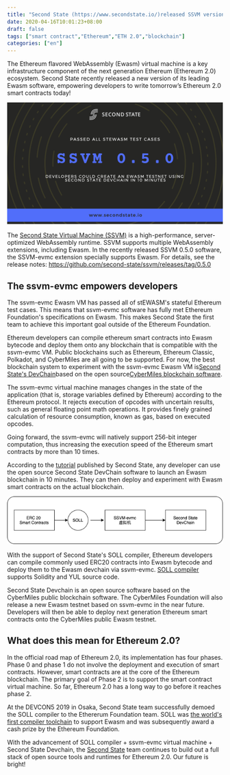 ```yaml
---
title: "Second State (https://www.secondstate.io/)released SSVM version 0.5.0 for the new generation Ethereum virtual machine Ewasm"
date: 2020-04-16T10:01:23+08:00
draft: false
tags: ["smart contract","Ethereum","ETH 2.0","blockchain"]
categories: ["en"]
---
```


The Ethereum flavored WebAssembly (Ewasm) virtual machine is a key infrastructure component of the next generation Ethereum (Ethereum 2.0) ecosystem. Second State recently released a new version of its leading Ewasm software, empowering developers to write tomorrow’s Ethereum 2.0 smart contracts today!

![](/images/20200416-ewasm-smart-contract-ssvm-01.png)

The [Second State Virtual Machine (SSVM)](https://github.com/second-state/SSVM) is a high-performance, server-optimized WebAssembly runtime. SSVM supports multiple WebAssembly extensions, including Ewasm. In the recently released SSVM 0.5.0 software, the SSVM-evmc extension specially supports Ewasm. For details, see the release notes: https://github.com/second-state/ssvm/releases/tag/0.5.0


## The ssvm-evmc empowers developers


The ssvm-evmc Ewasm VM has passed all of stEWASM's stateful Ethereum test cases. This means that ssvm-evmc software has fully met Ethereum Foundation's specifications on Ewasm. This makes Second State the first team to achieve this important goal outside of the Ethereum Foundation.

Ethereum developers can compile ethereum smart contracts into Ewasm bytecode and deploy them onto any blockchain that is compatible with the ssvm-evmc VM. Public blockchains such as Ethereum, Ethereum Classic, Polkadot, and CyberMiles are all going to be supported. For now, the best blockchain system to experiment with the ssvm-evmc Ewasm VM is[Second State's DevChain](https://github.com/second-state/devchain)based on the open source[CyberMiles blockchain software](https://github.com/CyberMiles/travis).

The ssvm-evmc virtual machine manages changes in the state of the application (that is, storage variables defined by Ethereum) according to the Ethereum protocol. It rejects execution of opcodes with uncertain results, such as general floating point math operations. It provides finely grained calculation of resource consumption, known as gas, based on executed opcodes.

Going forward, the ssvm-evmc will natively support 256-bit integer computation, thus increasing the execution speed of the Ethereum smart contracts by more than 10 times.

According to the [tutorial](https://docs.secondstate.io/devchain/getting-started/run-an-ewasm-smart-contract) published by Second State, any developer can use the open source Second State DevChain software to launch an Ewasm blockchain in 10 minutes. They can then deploy and experiment with Ewasm smart contracts on the actual blockchain.

![](/images/20200416-ewasm-smart-contract-ssvm-02.png)

With the support of Second State's SOLL compiler, Ethereum developers can compile commonly used ERC20 contracts into Ewasm bytecode and deploy them to the Ewasm devchain via ssvm-evmc. [SOLL compiler](https://github.com/second-state/SOLL) supports Solidity and YUL source code.

Second State Devchain is an open source software based on the CyberMiles public blockchain software. The CyberMiles Foundation will also release a new Ewasm testnet based on ssvm-evmc in the near future. Developers will then be able to deploy next generation Ethereum smart contracts onto the CyberMiles public Ewasm testnet.


## What does this mean for Ethereum 2.0?


In the official road map of Ethereum 2.0, its implementation has four phases. Phase 0 and phase 1 do not involve the deployment and execution of smart contracts. However, smart contracts are at the core of the Ethereum blockchain. The primary goal of Phase 2 is to support the smart contract virtual machine. So far, Ethereum 2.0 has a long way to go before it reaches phase 2.

At the DEVCON5 2019 in Osaka, Second State team successfully demoed the SOLL compiler to the Ethererum Foundation team. SOLL was [the world's first compiler toolchain](https://blog.secondstate.io/post/20191022-soll-compiler-project/) to support Ewasm and was subsequently award a cash prize by the Ethereum Foundation.

With the advancement of SOLL compiler + ssvm-evmc virtual machine + Second State Devchain, the [Second State](https://www.secondstate.io/) team continues to build out a full stack of open source tools and runtimes for Ethereum 2.0. Our future is bright!


